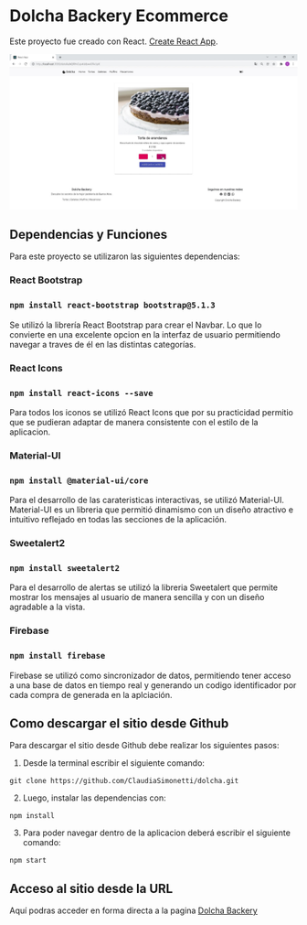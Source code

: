 # Dolcha Backery Ecommerce

Este proyecto fue creado con React. [Create React App](https://github.com/facebook/create-react-app).

![Pasteleria](public/img/dolcha_img.jpg)

## Dependencias y Funciones

Para este proyecto se utilizaron las siguientes dependencias:

### React Bootstrap

### `npm install react-bootstrap bootstrap@5.1.3`

Se utilizó la librería React Bootstrap para crear el Navbar. Lo que lo convierte en una excelente opcion en la interfaz de usuario permitiendo navegar a traves de él en las distintas categorías.

### React Icons

### `npm install react-icons --save`

Para todos los iconos se utilizó React Icons que por su practicidad permitio que se pudieran adaptar de manera consistente con el estilo de la aplicacion.

### Material-UI

### `npm install @material-ui/core`

Para el desarrollo de las carateristicas interactivas, se utilizó Material-UI. Material-UI es un libreria que permitió dinamismo con un diseño atractivo e intuitivo reflejado en todas las secciones de la aplicación.

### Sweetalert2

### `npm install sweetalert2`

Para el desarrollo de alertas se utilizó la libreria Sweetalert que permite mostrar los mensajes al usuario de manera sencilla y con un diseño agradable a la vista.

### Firebase

### `npm install firebase`

Firebase se utilizó como sincronizador de datos, permitiendo tener acceso a una base de datos en tiempo real y generando un codigo identificador por cada compra de generada en la aplciación. 


## Como descargar el sitio desde Github

Para descargar el sitio desde Github debe realizar los siguientes pasos:

1. Desde la terminal escribir el siguiente comando:

```
git clone https://github.com/ClaudiaSimonetti/dolcha.git
```
2. Luego, instalar las dependencias con:
```
npm install
```
3. Para poder navegar dentro de la aplicacion deberá escribir el siguiente comando:
```
npm start
```

## Acceso al sitio desde la URL

Aquí podras acceder en forma directa a la pagina [Dolcha Backery](https://claudiasimonetti.github.io/dolcha/)